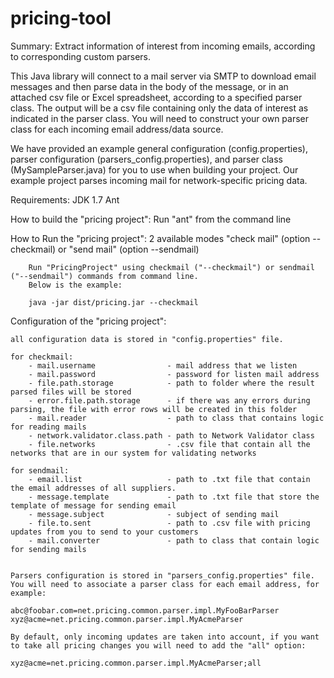 pricing-tool
============

Summary: Extract information of interest from incoming emails, according to corresponding custom parsers.

This Java library will connect to a mail server via SMTP to download email messages and then parse data in the body of the message, or in an attached csv file or Excel spreadsheet, according to a specified parser class. The output will be a csv file containing only the data of interest as indicated in the parser class. You will need to construct your own parser class for each incoming email address/data source. 

We have provided an example general configuration (config.properties), parser configuration (parsers_config.properties), and parser class (MySampleParser.java) for you to use when building your project. Our example project parses incoming mail for network-specific pricing data.

Requirements:
		JDK 1.7
		Ant 

How to build the "pricing project":
		Run "ant" from the command line
		

How to Run  the "pricing project":
		2 available modes "check mail" (option --checkmail) or "send mail" (option --sendmail) 

		Run "PricingProject" using checkmail ("--checkmail") or sendmail ("--sendmail") commands from command line.
		Below is the example:

		java -jar dist/pricing.jar --checkmail 

Configuration of the "pricing project":

	all configuration data is stored in "config.properties" file.
	
	for checkmail:	 
		- mail.username                - mail address that we listen
		- mail.password                - password for listen mail address
		- file.path.storage            - path to folder where the result parsed files will be stored
		- error.file.path.storage      - if there was any errors during parsing, the file with error rows will be created in this folder
		- mail.reader                  - path to class that contains logic for reading mails 
		- network.validator.class.path - path to Network Validator class
		- file.networks                - .csv file that contain all the networks that are in our system for validating networks

	for sendmail:
		- email.list                   - path to .txt file that contain the email addresses of all suppliers.
		- message.template             - path to .txt file that store the template of message for sending email
		- message.subject              - subject of sending mail
		- file.to.sent                 - path to .csv file with pricing updates from you to send to your customers
		- mail.converter               - path to class that contain logic for sending mails
		

	Parsers configuration is stored in "parsers_config.properties" file. 
	You will need to associate a parser class for each email address, for example:

	abc@foobar.com=net.pricing.common.parser.impl.MyFooBarParser
	xyz@acme=net.pricing.common.parser.impl.MyAcmeParser

	By default, only incoming updates are taken into account, if you want to take all pricing changes you will need to add the "all" option:

	xyz@acme=net.pricing.common.parser.impl.MyAcmeParser;all

